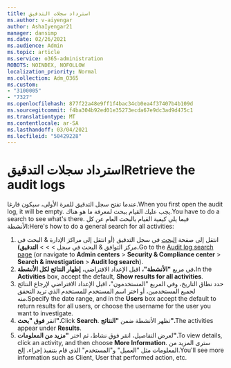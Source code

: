 ```yaml
---
title: استرداد سجلات التدقيق
ms.author: v-aiyengar
author: AshaIyengar21
manager: dansimp
ms.date: 02/26/2021
ms.audience: Admin
ms.topic: article
ms.service: o365-administration
ROBOTS: NOINDEX, NOFOLLOW
localization_priority: Normal
ms.collection: Adm_O365
ms.custom:
- "3100005"
- "7327"
ms.openlocfilehash: 877f22a48e9ff1f4bac34cb0ea4f37407b4b109d
ms.sourcegitcommit: f4ba304b92ed01e35273ecda67e9dc3ad9d475c1
ms.translationtype: MT
ms.contentlocale: ar-SA
ms.lasthandoff: 03/04/2021
ms.locfileid: "50429228"
---
```

# <a name="retrieve-the-audit-logs"></a><span data-ttu-id="4fa39-102">استرداد سجلات التدقيق</span><span class="sxs-lookup"><span data-stu-id="4fa39-102">Retrieve the audit logs</span></span>

<span data-ttu-id="4fa39-103">عندما تفتح سجل التدقيق للمرة الأولى، سيكون فارغا.</span><span class="sxs-lookup"><span data-stu-id="4fa39-103">When you first open the audit log, it will be empty.</span></span> <span data-ttu-id="4fa39-104">يجب عليك القيام ببحث لمعرفة ما هو هناك.</span><span class="sxs-lookup"><span data-stu-id="4fa39-104">You have to do a search to see what's there.</span></span> <span data-ttu-id="4fa39-105">فيما يلي كيفية القيام بالبحث العام عن كل الأنشطة:</span><span class="sxs-lookup"><span data-stu-id="4fa39-105">Here's how to do a general search for all activities:</span></span>

1. <span data-ttu-id="4fa39-106">انتقل إلى صفحة [البحث](https://protection.office.com/#/unifiedauditlog) في سجل التدقيق (أو انتقل إلى مراكز الإدارة & البحث في مركز التوافق & البحث في سجل  >    >    >  **التدقيق).**</span><span class="sxs-lookup"><span data-stu-id="4fa39-106">Go to the [Audit log search page](https://protection.office.com/#/unifiedauditlog) (or navigate to  **Admin centers** > **Security & Compliance center** > **Search & investigation** > **Audit log search**).</span></span>
1. <span data-ttu-id="4fa39-107">في مربع **"الأنشطة"،** اقبل الإعداد الافتراضي، **إظهار النتائج لكل الأنشطة.**</span><span class="sxs-lookup"><span data-stu-id="4fa39-107">In the **Activities** box, accept the default, **Show results for all activities**.</span></span>
1. <span data-ttu-id="4fa39-108">حدد نطاق التاريخ، وفي  المربع "المستخدمون"، اقبل الإعداد الافتراضي لإرجاع النتائج لجميع المستخدمين، أو اختر اسم المستخدم للمستخدم الذي تريد التحقق منه.</span><span class="sxs-lookup"><span data-stu-id="4fa39-108">Specify the date range, and in the **Users** box accept the default to return results for all users, or choose the username for the user you want to investigate.</span></span>
1. <span data-ttu-id="4fa39-109">انقر **فوق "بحث".**</span><span class="sxs-lookup"><span data-stu-id="4fa39-109">Click **Search**.</span></span> <span data-ttu-id="4fa39-110">تظهر الأنشطة ضمن **"النتائج".**</span><span class="sxs-lookup"><span data-stu-id="4fa39-110">The activities appear under **Results**.</span></span>
1. <span data-ttu-id="4fa39-111">لعرض التفاصيل، انقر فوق نشاط، ثم اختر **"مزيد من المعلومات".**</span><span class="sxs-lookup"><span data-stu-id="4fa39-111">To view details, click an activity, and then choose **More Information**.</span></span> <span data-ttu-id="4fa39-112">سترى المزيد من المعلومات مثل "العميل" و"المستخدم" الذي قام بتنفيذ إجراء، إلخ.</span><span class="sxs-lookup"><span data-stu-id="4fa39-112">You'll see more information such as Client, User that performed action, etc.</span></span>
